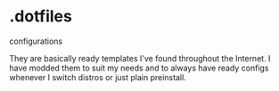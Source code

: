 # .dotfiles
configurations

 They are basically ready templates I've found throughout the Internet. I have modded them to suit my needs and to always have ready configs whenever I switch distros or just plain preinstall.
 
